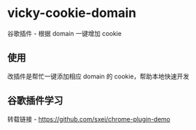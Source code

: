 # vicky-cookie-domain

谷歌插件 - 根据 domain 一键增加 cookie

## 使用

改插件是帮忙一键添加相应 domain 的 cookie，帮助本地快速开发

## 谷歌插件学习

转载链接 - https://github.com/sxei/chrome-plugin-demo

